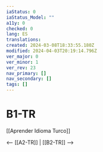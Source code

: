 ```yaml
---
iaStatus: 0
iaStatus_Model: ""
a11y: 0
checked: 0
lang: ES
translations: 
created: 2024-03-08T18:33:55.180Z
modified: 2024-04-03T20:19:14.796Z
ver_major: 0
ver_minor: 1
ver_rev: 23
nav_primary: []
nav_secondary: []
tags: []
---
```

# B1-TR

[[Aprender Idioma Turco]]

<-- [[A2-TR]] | [[B2-TR]] -->